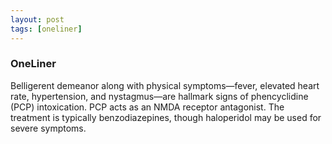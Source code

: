```yaml
---
layout: post
tags: [oneliner]
---
```



### OneLiner

Belligerent demeanor along with physical symptoms—fever, elevated heart rate, hypertension, and nystagmus—are hallmark signs of phencyclidine (PCP) intoxication. PCP acts as an NMDA receptor antagonist. The treatment is typically benzodiazepines, though haloperidol may be used for severe symptoms.
